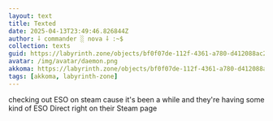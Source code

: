 ```yaml
---
layout: text
title: Texted
date: 2025-04-13T23:49:46.826844Z
author: ⸸ commander ░ nova ⸸ :~$
collection: texts
guid: https://labyrinth.zone/objects/bf0f07de-112f-4361-a780-d412088ac2dd
avatar: /img/avatar/daemon.png
akkoma: https://labyrinth.zone/objects/bf0f07de-112f-4361-a780-d412088ac2dd
tags: [akkoma, labyrinth-zone]
---
```


<p>checking out ESO on steam cause it's been a while and they're having some kind of ESO Direct right on their Steam page</p>